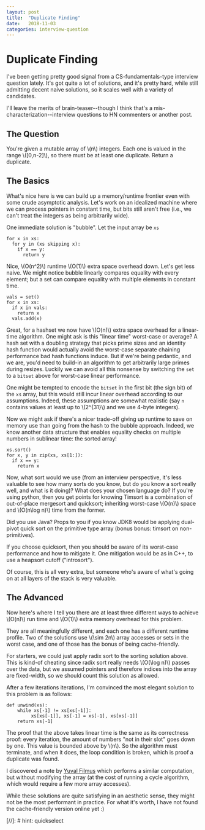 ```yaml
---
layout: post
title:  "Duplicate Finding"
date:   2018-11-03
categories: interview-question
---
```


# Duplicate Finding

I've been getting pretty good signal from a CS-fundamentals-type interview question lately. It's got quite a lot of solutions, and it's pretty hard, while still admitting decent naive solutions, so it scales well with a variety of candidates.

I'll leave the merits of brain-teaser--though I think that's a mis-characterization--interview questions to HN commenters or another post.

## The Question

You're given a mutable array of \\(n\\) integers. Each one is valued in the range \\([0,n-2]\\), so there must be at least one duplicate. Return a duplicate.

## The Basics

What's nice here is we can build up a memory/runtime frontier even with some crude asymptotic analysis. Let's work on an idealized machine where we can process pointers in constant time, but bits still aren't free (i.e., we can't treat the integers as being arbitrarily wide).

One immediate solution is "bubble". Let the input array be `xs`

    for x in xs:
      for y in (xs skipping x):
        if x == y:
          return y

Nice, \\(O(n^2)\\) runtime \\(O(1)\\) extra space overhead down. Let's get less naive. We might notice bubble linearly compares equality with every element; but a set can compare equality with multiple elements in constant time.

    vals = set()
    for x in xs:
      if x in vals:
        return x
      vals.add(x)

Great, for a hashset we now have \\(O(n)\\) extra space overhead for a linear-time algorithm. One might ask is this "linear time" worst-case or average? A hash set with a doubling strategy that picks prime sizes and an identity hash function would actually avoid the worst-case separate chaining performance bad hash functions induce. But if we're being pedantic, and we are, you'd need to build-in an algorithm to get arbitrarily large primes during resizes. Luckily we can avoid all this nonsense by switching the `set` to a `bitset` above for worst-case linear performance.

One might be tempted to encode the `bitset` in the first bit (the sign bit) of the `xs` array, but this would still incur linear overhead according to our assumptions. Indeed, these assumptions are somewhat realistic (say `n` contains values at least up to \\(2^{31}\\) and we use 4-byte integers).

Now we might ask if there's a nicer trade-off giving up runtime to save on memory use than going from the hash to the bubble approach. Indeed, we know another data structure that enables equality checks on multiple numbers in sublinear time: the sorted array!

    xs.sort()
    for x, y in zip(xs, xs[1:]):
      if x == y:
        return x

Now, what sort would we use (from an interview perspective, it's less valuable to see how many sorts do you know, but do you know a sort really well, and what is it doing)? What does your chosen language do? If you're using python, then you get points for knowing Timsort is a combination of out-of-place mergesort and quicksort; inheriting worst-case \\(O(n)\\) space and \\(O(n\log n)\\) time from the former.

Did you use Java? Props to you if you know JDK8 would be applying dual-pivot quick sort on the primitive type array (bonus bonus: timsort on non-primitives).

If you choose quicksort, then you should be aware of its worst-case performance and how to mitigate it. One mitigation would be as in C++, to use a heapsort cutoff ("introsort").

Of course, this is all very extra, but someone who's aware of what's going on at all layers of the stack is very valuable.

## The Advanced

Now here's where I tell you there are at least three different ways to achieve \\(O(n)\\) run time and \\(O(1)\\) extra memory overhead for this problem.

They are all meaningfully different, and each one has a different runtime profile. Two of the solutions use \\(\sim 2n\\) array accesses or sets in the worst case, and one of those has the bonus of being cache-friendly.

For starters, we could just apply radix sort to the sorting solution above. This is kind-of cheating since radix sort really needs \\(O(\log n)\\) passes over the data, but we assumed pointers and therefore indices into the array are fixed-width, so we should count this solution as allowed.

After a few iterations iterations, I'm convinced the most elegant solution to this problem is as follows:

    def unwind(xs):
        while xs[-1] != xs[xs[-1]]:
             xs[xs[-1]], xs[-1] = xs[-1], xs[xs[-1]]
        return xs[-1]

The proof that the above takes linear time is the same as its correctness proof: every iteration, the amount of numbers "not in their slot" goes down by one. This value is bounded above by \\(n\\). So the algorithm must terminate, and when it does, the loop condition is broken, which is proof a duplicate was found.

I discovered a note by [Yuval Filmus](https://cs.stackexchange.com/questions/95379/) which performs a similar computation, but without modifying the array (at the cost of running a cycle algorithm, which would require a few more array accesses).

While these solutions are quite satisfying in an aesthetic sense, they might not be the most performant in practice. For what it's worth, I have not found the cache-friendly version online yet :)

[//]: # hint: quickselect
